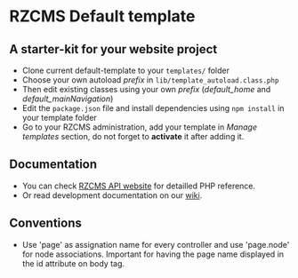# RZCMS Default template
## A starter-kit for your website project

* Clone current default-template to your `templates/` folder
* Choose your own autoload *prefix* in `lib/template_autoload.class.php`
* Then edit existing classes using your own *prefix* (*default_home* and *default_mainNavigation*)
* Edit the `package.json` file and install dependencies using `npm install` in your template folder
* Go to your RZCMS administration, add your template in *Manage templates* section, do not forget to **activate** it after adding it.

## Documentation

* You can check [RZCMS API website](http://api.rezo-zero.com) for detailled PHP reference.
* Or read development documentation on our [wiki](http://wiki.rezo-zero.com).

## Conventions

* Use 'page' as assignation name for every controller and use 'page.node' for node associations. Important for having the page name displayed in the id attribute on body tag.
